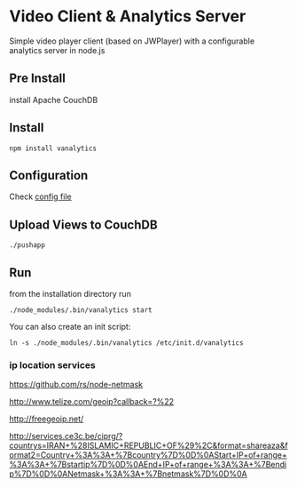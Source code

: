 # Video Client & Analytics Server #
  
  Simple video player client (based on JWPlayer) with a configurable analytics server in node.js

## Pre Install ##
  install Apache CouchDB
   
## Install ##

    npm install vanalytics

## Configuration ##

  Check [config file](config.js) 


## Upload Views to CouchDB ##

    ./pushapp
    

## Run ##
from the installation directory run
    
    ./node_modules/.bin/vanalytics start
    
    
You can also create an init script:
    
    ln -s ./node_modules/.bin/vanalytics /etc/init.d/vanalytics
    
    
### ip location services ###

  https://github.com/rs/node-netmask
  
  http://www.telize.com/geoip?callback=?%22
  
  http://freegeoip.net/
  
  http://services.ce3c.be/ciprg/?countrys=IRAN+%28ISLAMIC+REPUBLIC+OF%29%2C&format=shareaza&format2=Country+%3A%3A+%7Bcountry%7D%0D%0AStart+IP+of+range+%3A%3A+%7Bstartip%7D%0D%0AEnd+IP+of+range+%3A%3A+%7Bendip%7D%0D%0ANetmask+%3A%3A+%7Bnetmask%7D%0D%0A
